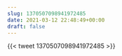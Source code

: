 ```yaml
---
slug: 1370507098941972485
date: 2021-03-12 22:48:49+00:00
draft: false
---
```


{{< tweet 1370507098941972485 >}}
